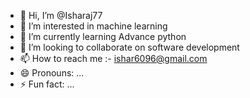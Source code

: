 - 👋 Hi, I’m @Isharaj77
- 👀 I’m interested in machine learning 
- 🌱 I’m currently learning  Advance python 
- 💞️ I’m looking to collaborate on  software development 
- 📫 How to reach me :- ishar6096@gmail.com
- 😄 Pronouns: ...
- ⚡ Fun fact: ...

<!---
Isharaj77/Isharaj77 is a ✨ special ✨ repository because its `README.md` (this file) appears on your GitHub profile.
You can click the Preview link to take a look at your changes.
--->
